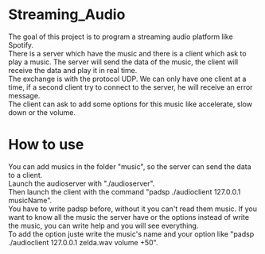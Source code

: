 # Streaming_Audio

The goal of this project is to program a streaming audio platform like Spotify. <br/>
There is a server which have the music and there is a client which ask to play a music. The server will send the data of the music, the client will receive the data and play it in real time. <br/>
The exchange is with the protocol UDP. We can only have one client at a time, if a second client try to connect to the server, he will receive an error message. <br/>
The client can ask to add some options for this music like accelerate, slow down or the volume.

# How to use

You can add musics in the folder "music", so the server can send the data to a client. <br/>
Launch the audioserver with "./audioserver". <br/>
Then launch the client with the command "padsp ./audioclient 127.0.0.1 musicName". <br/>
You have to write padsp before, without it you can't read them music.
If you want to know all the music the server have or the options instead of write the music, you can write help and you will see everything. <br/>
To add the option juste write the music's name and your option like "padsp ./audioclient 127.0.0.1 zelda.wav volume +50".

